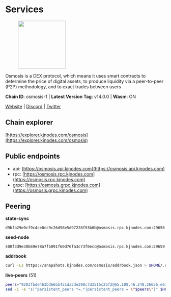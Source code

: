 # Services

<figure><img src="https://raw.githubusercontent.com/kj89/testnet_manuals/main/pingpub/logos/osmosis.png" width="150" alt=""><figcaption></figcaption></figure>

Osmosis is a DEX protocol, which means it uses smart contracts  to determine the price of digital assets, to produce liquidity  via a peer-to-peer (P2P) methodology, and to exact trades between users

**Chain ID**: osmosis-1 | **Latest Version Tag**: v14.0.0 | **Wasm**: ON

[Website](https://osmosis.zone) | [Discord](https://discord.gg/osmosis) | [Twitter](https://twitter.com/osmosiszone)




## Chain explorer
[https://explorer.kjnodes.com/osmosis](https://explorer.kjnodes.com/osmosis)

## Public endpoints

* api: [https://osmosis.api.kjnodes.com](https://osmosis.api.kjnodes.com)
* rpc: [https://osmosis.rpc.kjnodes.com](https://osmosis.rpc.kjnodes.com)
* grpc: [https://osmosis.grpc.kjnodes.com](https://osmosis.grpc.kjnodes.com)

## Peering

**state-sync**

```text
d9bfa29e0cf9c4ce0cc9c26d98e5d97228f93b0b@osmosis.rpc.kjnodes.com:29656
```

**seed-node**

```text
400f3d9e30b69e78a7fb891f60d76fa3c73f0ecc@osmosis.rpc.kjnodes.com:29659
```

**addrbook**
```bash
curl -Ls https://snapshots.kjnodes.com/osmosis/addrbook.json > $HOME/.osmosisd/config/addrbook.json
```

**live-peers** (51)
```bash
peers="9203fbde463bd66bb451da3de390c7d3515c2bf2@65.108.46.248:26656,e613079d9b1c1c688963215a975cc9b29722f4fb@65.108.238.103:12556,32e9d4a7413dd5393c8be004bee68dea683be839@65.21.227.95:2004,980b15331dece2aa8020c1800b9c00ddb273c872@138.201.32.103:30656,c5358545d951ae666c695903036c1e93578951eb@135.181.176.113:26656,f9bfc7f25f63bd7e392fbe5465126b311465cbce@65.108.78.186:26656,747d01891a83d6f759d88f9be07159c268b584b0@141.95.65.98:26656,569aac51b04607a18696c63035586816dec85511@157.90.213.235:26656,071ae914b06e14148a6286a0fa087c797336f043@34.105.246.121:26656,9b1bfb99d9eb04af32510ed8e3eb83c59448662f@95.214.52.220:26656,fc590afe489a1b9ca8ff3f2fb396dbc20b1997a4@204.16.244.254:26656,d9bfa29e0cf9c4ce0cc9c26d98e5d97228f93b0b@65.109.88.38:29656,e153cc49052d67280dfdd6d660f3d98622905850@209.133.193.74:26656,bfb67b2ae345955d6bc0991450120669c683386e@149.56.25.66:26656,43785e5ffd8783393ea8094f77efcee5bdbcdce3@78.141.244.18:26656,42f42a4b3527b927d5002d45abd37f66ecdd4861@51.178.74.75:16656,e0fbdbdce6ec8797412751edd00fbaf114c42fad@34.220.226.204:26656,30e9432879d5b0976b88e52120dc12338e40fc33@65.108.108.176:26656,47e4075978458bfc382630b2a46aabbbbf7977b2@143.198.234.114:26656,42745690b41f6a7515c4a87d88efda2e82b55b76@78.46.94.183:26656,f4b811759e55f665180545ad5e1b42573f660861@135.181.181.251:26656,a6283307952423c1751431c220d11ed36b61ed84@143.110.237.113:26656,fced2c95050c0d4781b76cd2b0a93efae03cb395@65.108.77.93:26656,94e69330d6f4cfe221cdd2ce49ee141e53e5f200@23.106.120.6:26656,20913e92e8b9ea2d80ad34edd9b52e97886cf616@54.37.30.181:26656,724cef11bbe866269b3d67f7dd5ea539cc4096bf@198.244.164.186:26656,be930386104083882c7e491d60584e15c101c1da@178.128.156.131:26656,407267ac44b20a0a4258d0bbca1c9f657bf88d08@74.118.143.19:26656,b04794731b9aa16d1aab035b58c2012e9a0fea8b@50.21.167.184:26656,4a837e3411b0281f00c07706cfea72d3ebc575f1@176.9.38.49:26656,82e224c9640048a6513c589e904c0d903bb99f32@74.118.140.23:26656,5e9051d2ae7d9be1656a5348ad0916f255b96c73@135.181.214.17:26656,d0d4b88110767c503baa8a618cfd7e284482f8dc@37.120.245.11:26656,c7fb97358712f447ca0689e814fe8c965a71b314@65.21.133.114:26656,31d2c86f7957e2db91297e54c3b0456ea06c2250@173.67.177.115:26656,34340a9151d4a97a850d2cd64d8778279faf3f96@194.163.181.100:26656,2000928f1b09973431b53292ef80c1cd836fd967@168.119.213.117:26656,e81c3c20833cfb5d652a9c842c9f1c8b1835479d@108.61.190.21:26656,406f64a8d601e34d7311fd61ec87b0c7028bd230@138.201.23.39:46656,a5ce326c6a5b78ef57d5121825e041a3cba94146@142.132.202.98:26656,fc2ad6fb9f20b4a637e244d92c35362bdb5d96af@100.26.145.135:26656,e3cc05de734a9eb3da832cf0236f319a9a4063ba@95.216.101.39:26656,2f4c0337b2522034a614a5cb2c61a891fe753c03@5.9.81.187:29656,8500a6a0a7f1a6afc66f5d8956214bfd44ebd30c@65.109.53.142:26856,b37a3c92c039de2582edd120b16afa3f462ecf3e@23.88.69.22:27166,60a2c89e7253502e93517a026f44a2431cc81230@220.85.113.39:26656,797094953d830f8727f3b5175f2b205df16d5867@45.77.212.231:26656,4e38d3caa1554d7f46a2654fa9997554c13f61f2@95.216.96.61:26656,6178f129efa76d235436e2156959d0acb4772c6a@65.108.128.168:36656,173751092c573b78d0dd40677dc7d7f5b546dcfd@94.130.207.9:26656,259ab883ee76f92e82f8f14d463aaaa09d857fb9@144.76.70.108:9010"
sed -i -e "s|^persistent_peers *=.*|persistent_peers = \"$peers\"|" $HOME/.osmosisd/config/config.toml
```
